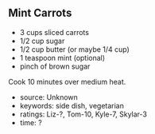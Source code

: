 Mint Carrots
------------

- 3 cups sliced carrots
- 1/2 cup sugar
- 1/2 cup butter (or maybe 1/4 cup)
- 1 teaspoon mint (optional)
- pinch of brown sugar

Cook 10 minutes over medium heat.

- source: Unknown
- keywords: side dish, vegetarian
- ratings: Liz-?, Tom-10, Kyle-7, Skylar-3
- time: ?
